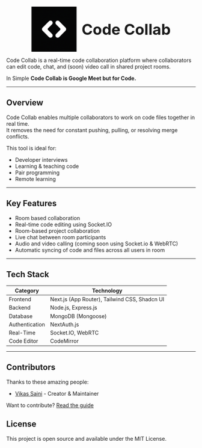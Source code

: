 <p align="center">
  <img src="app/src/assets/logo.png" alt="Code Collab Logo" width="120" style="vertical-align: middle; margin-right: 10px;"/>
  <span style="font-size: 2.5rem; font-weight: bold; vertical-align: middle;">Code Collab</span>
</p>

Code Collab is a real-time code collaboration platform where collaborators can edit code, chat, and (soon) video call in shared project rooms.

In Simple <b>Code Collab is Google Meet but for Code.</b>

---

## Overview

Code Collab enables multiple collaborators to work on code files together in real time.  
It removes the need for constant pushing, pulling, or resolving merge conflicts.

This tool is ideal for:

- Developer interviews
- Learning & teaching code
- Pair programming
- Remote learning

---

## Key Features

- Room based collaboration
- Real-time code editing using Socket.IO
- Room-based project collaboration
- Live chat between room participants
- Audio and video calling (coming soon using Socket.io & WebRTC)
- Automatic syncing of code and files across all users in room

---

## Tech Stack

| Category       | Technology                                    |
| -------------- | --------------------------------------------- |
| Frontend       | Next.js (App Router), Tailwind CSS, Shadcn UI |
| Backend        | Node.js, Express.js                           |
| Database       | MongoDB (Mongoose)                            |
| Authentication | NextAuth.js                                   |
| Real-Time      | Socket.IO, WebRTC                             |
| Code Editor    | CodeMirror                                    |

---

## Contributors

Thanks to these amazing people:

- [Vikas Saini](https://github.com/vikas-saini-7) - Creator & Maintainer

Want to contribute? [Read the guide](./CONTRIBUTING.md)

## License

This project is open source and available under the MIT License.
